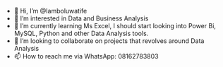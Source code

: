 - 👋 Hi, I’m @Iamboluwatife
- 👀 I’m interested in Data and Business Analysis
- 🌱 I’m currently learning Ms Excel, I should start looking into Power Bi, MySQL, Python and other Data Analysis tools.
- 💞️ I’m looking to collaborate on projects that revolves around Data Analysis 
- 📫 How to reach me via WhatsApp: 08162783803

<!---
Iamboluwatife/Iamboluwatife is a ✨ special ✨ repository because its `README.md` (this file) appears on your GitHub profile.
You can click the Preview link to take a look at your changes.
--->
